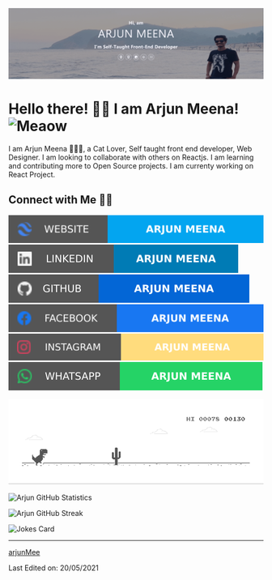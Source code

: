 [![MastHead](https://raw.githubusercontent.com/arjunMee/arjunMee/master/mast.png?token=AQWYXGQRCKRPQSNKPDQT4ZDAUYRQ2)]()

# Hello there! 👋🏻 I am Arjun Meena! <img src="https://i.imgur.com/veZrcC7.gif" alt="Meaow" width="50" />

I am Arjun Meena 🙋🏻‍♂️, a Cat Lover, Self taught front end developer, Web Designer.
I am looking to collaborate with others on Reactjs.
I am learning and contributing more to Open Source projects.
I am currenty working on React Project.

## Connect with Me 🤝🏻

[![Website](https://raw.githubusercontent.com/arjunMee/arjunMee/master/soc/ws.svg?token=AQWYXGRHCRNYN3ZD5UX7RGLAUYRZY)]() [![LinkedIn](https://raw.githubusercontent.com/arjunMee/arjunMee/master/soc/li.svg?token=AQWYXGRESHQDYV3VM6GGCPDAUYRX2)]() [![GitHub](https://raw.githubusercontent.com/arjunMee/arjunMee/master/soc/gh.svg?token=AQWYXGVYBAQSQ4BB4FWPB73AUYRWG)](https://github.com/arjunMee) [![Facebook](https://raw.githubusercontent.com/arjunMee/arjunMee/master/soc/fb.svg?token=AQWYXGXXXHCQPW6TB5K662DAUYRU4)](https://www.facebook.com/arjun.bu12/) [![Instagram](https://raw.githubusercontent.com/arjunMee/arjunMee/master/soc/ig.svg?token=AQWYXGSRZV6J3H2AIKD4Z2DAUYRXA)](https://www.instagram.com/arjun.meena12/) [![WhatsApp](https://raw.githubusercontent.com/arjunMee/arjunMee/master/soc/wa.svg?token=AQWYXGUNIDZSRF74LZPBPTTAUYRYW)]()

![Dino](https://raw.githubusercontent.com/arjunMee/arjunMee/master/dino.gif?token=AQWYXGQBQLHFPDHPO7E2UOLAUYRTI)

![Arjun GitHub Statistics](https://github-readme-stats.vercel.app/api?username=arjunMee&show_icons=true)

<!-- | ![Top Languages](https://github-readme-stats.vercel.app/api/top-langs/?username=arjunMee) | -->

![Arjun GitHub Streak](https://github-readme-streak-stats.herokuapp.com/?user=arjunMee)

![Jokes Card](https://readme-jokes.vercel.app/api)

---

[arjunMee](https://github.com/arjunMee)

Last Edited on: 20/05/2021

